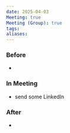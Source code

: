```yaml
---
date: 2025-04-03
Meeting: true
Meeting (Group): true
tags: 
aliases:
---
```


### Before
- 

### In Meeting
- send some LinkedIn

### After
- 